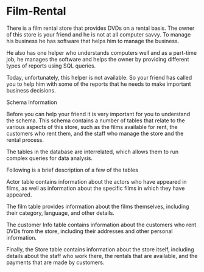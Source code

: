 # Film-Rental
There is a film rental store that provides DVDs on a rental basis. The owner of this store is your friend and he is not at all computer savvy. To manage his business he has software that helps him to manage the business.

He also has one helper who understands computers well and as a part-time job, he manages the software and helps the owner by providing different types of reports using SQL queries.

Today, unfortunately, this helper is not available. So your friend has called you to help him with some of the reports that he needs to make important business decisions.


Schema Information

Before you can help your friend it is very important for you to understand the schema. This schema contains a number of tables that relate to the various aspects of this store, such as the films available for rent, the customers who rent them, and the staff who manage the store and the rental process.

The tables in the database are interrelated, which allows them to run complex queries for data analysis.


Following is a brief description of a few of the tables

Actor table contains information about the actors who have appeared in films, as well as information about the specific films in which they have appeared.


The film table provides information about the films themselves, including their category, language, and other details.

The customer Info table contains information about the customers who rent DVDs from the store, including their addresses and other personal information.


Finally, the Store table contains information about the store itself, including details about the staff who work there, the rentals that are available, and the payments that are made by customers.
